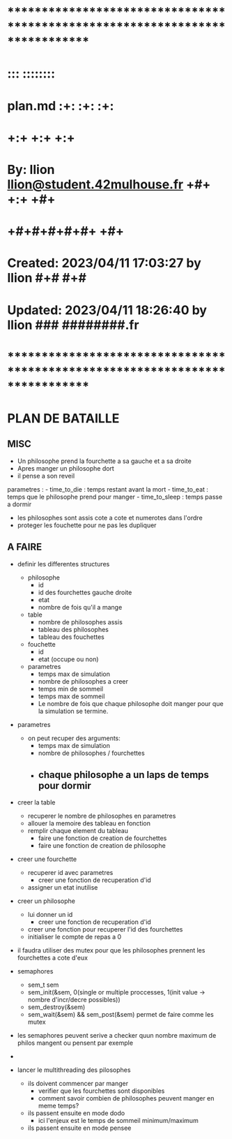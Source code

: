 # **************************************************************************** #
#                                                                              #
#                                                         :::      ::::::::    #
#    plan.md                                            :+:      :+:    :+:    #
#                                                     +:+ +:+         +:+      #
#    By: llion <llion@student.42mulhouse.fr>        +#+  +:+       +#+         #
#                                                 +#+#+#+#+#+   +#+            #
#    Created: 2023/04/11 17:03:27 by llion             #+#    #+#              #
#    Updated: 2023/04/11 18:26:40 by llion            ###   ########.fr        #
#                                                                              #
# **************************************************************************** #

# PLAN DE BATAILLE

## MISC
- Un philosophe prend la fourchette a sa gauche et a sa droite 
- Apres manger un philosophe dort
- il pense a son reveil


parametres :
    - time_to_die : temps restant avant la mort
    - time_to_eat : temps que le philosophe prend pour manger
    - time_to_sleep : temps passe a dormir

- les philosophes sont assis cote a cote et numerotes dans l'ordre
- proteger les fouchette pour ne pas les dupliquer

## A FAIRE

- definir les differentes structures
    - philosophe
        - id
        - id des fourchettes gauche droite
        - etat
        - nombre de fois qu'il a mange
    - table
        - nombre de philosophes assis
        - tableau des philosophes
        - tableau des fouchettes
    - fouchette
        - id
        - etat (occupe ou non)
    - parametres
        - temps max de simulation
        - nombre de philosophes a creer
        - temps min de sommeil
        - temps max de sommeil
        - Le nombre de fois que chaque philosophe doit manger pour que la simulation se termine.

- parametres
    - on peut recuper des arguments:
        - temps max de simulation
        - nombre de philosophes / fourchettes
        - chaque philosophe a un laps de temps pour dormir
            - 
- creer la table
    - recuperer le nombre de philosophes en parametres
    - allouer la memoire des tableau en fonction
    - remplir chaque element du tableau
        - faire une fonction de creation de fourchettes
        - faire une fonction de creation de philosophe

- creer une fourchette
    - recuperer id avec parametres
        - creer une fonction de recuperation d'id
    - assigner un etat inutilise

- creer un philosophe
    - lui donner un id
        - creer une fonction de recuperation d'id
    - creer une fonction pour recuperer l'id des fourchettes
    - initialiser le compte de repas a 0

- il faudra utiliser des mutex pour que les philosophes prennent les fourchettes a cote d'eux

- semaphores
	- sem_t sem
	- sem_init(&sem, 0(single or multiple proccesses, 1(init value -> nombre d'incr/decre possibles))
	- sem_destroy(&sem)
	- sem_wait(&sem) && sem_post(&sem) permet de faire comme les mutex

- les semaphores peuvent serive a  checker quun nombre maximum de philos mangent ou pensent par exemple
-
- lancer le multithreading des pilosophes
	- ils doivent commencer par manger
		- verifier que les fourchettes sont disponibles
		- comment savoir combien de philosophes peuvent manger en meme temps?
	- ils passent ensuite en mode dodo
		- ici l'enjeux est le temps de sommeil minimum/maximum
	- ils passent ensuite en mode pensee

